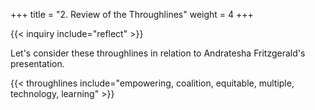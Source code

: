 +++
title = "2. Review of the Throughlines"
weight = 4
+++

{{< inquiry include="reflect" >}}

Let's consider these throughlines in relation to Andratesha Fritzgerald's presentation.

{{< throughlines include="empowering, coalition, equitable, multiple, technology, learning" >}}
